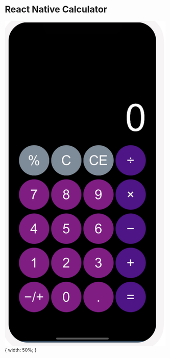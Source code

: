# React Native Calculator

![alt text](https://github.com/simonwestuk/React-Native-Calculator/blob/master/assets/screen-shot.png?raw=true){ width: 50%; }
